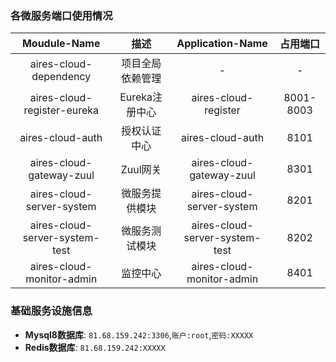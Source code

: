 ### 各微服务端口使用情况

|          Moudule-Name          |       描述       |        Application-Name        | 占用端口  |
| :----------------------------: | :--------------: | :----------------------------: | :-------: |
|     aires-cloud-dependency     | 项目全局依赖管理 |               -                |     -     |
|  aires-cloud-register-eureka   |  Eureka注册中心  |      aires-cloud-register      | 8001-8003 |
|        aires-cloud-auth        |   授权认证中心   |        aires-cloud-auth        |   8101    |
|    aires-cloud-gateway-zuul    |     Zuul网关     |    aires-cloud-gateway-zuul    |   8301    |
|   aires-cloud-server-system    |  微服务提供模块  |   aires-cloud-server-system    |   8201    |
| aires-cloud-server-system-test |  微服务测试模块  | aires-cloud-server-system-test |   8202    |
|   aires-cloud-monitor-admin    |     监控中心     |   aires-cloud-monitor-admin    |   8401    |

### 基础服务设施信息

- **Mysql8数据库**:	`81.68.159.242:3306`,`账户:root`,`密码:XXXXX`
- **Redis数据库**:         `81.68.159.242:XXXXX`
